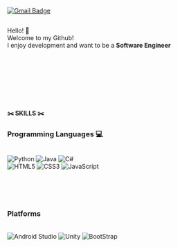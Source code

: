 [![Gmail Badge](https://img.shields.io/badge/Gmail-D14836?style=flat&logo=Gmail&logoColor=white)](mailto:chanhokim9848@gmail.com)     
##  
Hello! :wave:  
Welcome to my Github!  
I enjoy development and want to be a **Software Engineer**  
<br>  
<br>  
<br>  
<br>  
#### ✂️ SKILLS ✂️

### Programming Languages 💻
<br> 
<div><img alt="Python" src="https://img.shields.io/badge/python-3670A0?style=for-the-badge&logo=python&logoColor=ffdd54"/>
<img alt="Java" src="https://img.shields.io/badge/java-%23ED8B00.svg?style=for-the-badge&logo=java&logoColor=white"/>
<img alt="C#" src="https://img.shields.io/badge/c%23-%23239120.svg?style=for-the-badge&logo=c-sharp&logoColor=white"/>
 </div>
 <div>
<img alt="HTML5" src="https://img.shields.io/badge/html5-%23E34F26.svg?style=for-the-badge&logo=html5&logoColor=white"/>
<img alt="CSS3" src="https://img.shields.io/badge/css3-%231572B6.svg?style=for-the-badge&logo=css3&logoColor=white"/>
<img alt="JavaScript" src="https://img.shields.io/badge/javascript-%23323330.svg?style=for-the-badge&logo=javascript&logoColor=%23F7DF1E"/>
</div>
<br>  
<br>  
<br>  
<br>  

### Platforms
<br>  
<div>

<img alt="Android Studio" src="https://img.shields.io/badge/Android%20Studio-3DDC84.svg?style=for-the-badge&logo=android-studio&logoColor=white/"/>
<img alt="Unity" src="https://img.shields.io/badge/unity-%23000000.svg?style=for-the-badge&logo=unity&logoColor=white"/>
<img alt="BootStrap" src="https://img.shields.io/badge/bootstrap-%23563D7C.svg?style=for-the-badge&logo=bootstrap&logoColor=white"/></div>




